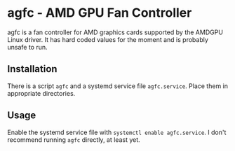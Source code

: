 # agfc - AMD GPU Fan Controller

agfc is a fan controller for AMD graphics cards supported by the AMDGPU Linux driver.
It has hard coded values for the moment and is probably unsafe to run.

## Installation

There is a script `agfc` and a systemd service file `agfc.service`.
Place them in appropriate directories.

## Usage

Enable the systemd service file with `systemctl enable agfc.service`.
I don't recommend running `agfc` directly, at least yet.
